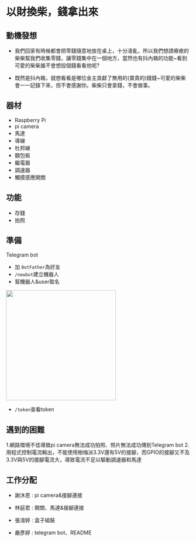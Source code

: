 # 以財換柴，錢拿出來

## 動機發想
* 我們回家有時候都會把零錢隨意地放在桌上，十分凌亂，所以我們想請療癒的柴柴幫我們收集零錢，讓零錢集中在一個地方，當然也有抖內箱的功能~看到可愛的柴柴誰不會想投個錢看看他呢?

* 既然是抖內箱，就想看看是哪位金主貢獻了無用的(寶貴的)錢錢~可愛的柴柴會一一記錄下來，但不會感謝你。柴柴只會拿錢，不會做事。

## 器材
* Raspberry Pi
* pi camera
* 馬達
* 導線
* 杜邦線
* 麵包板
* 繼電器
* 調速器 
* 觸摸感應開關

## 功能
* 存錢
* 拍照

## 準備
Telegram bot

* 加 `BotFather`為好友
* `/newbot`建立機器人
* 幫機器人&user取名
<img src = "https://i.imgur.com/jlsATOI.jpg" width = "300px">

* `/token`查看token 

## 遇到的困難
  1.網路環境不佳導致pi camera無法成功拍照、照片無法成功傳到Telegram bot
  2.用程式控制電流輸出，不能使用樹梅派3.3V還有5V的接腳，而GPIO的接腳又不及3.3V與5V的接腳電流大，導致電流不足以驅動調速器和馬達
## 工作分配
* 謝沐恩 : pi camera&接腳連接

* 林庭君 : 開關、馬達&接腳連接

* 張淯婷 : 盒子組裝

* 嚴彥婷 : telegram bot、README